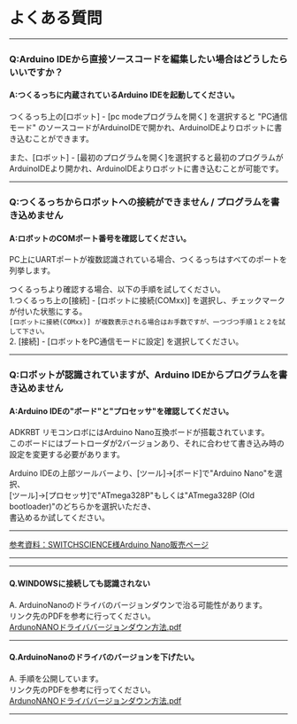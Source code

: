 # よくある質問

----

### Q:Arduino IDEから直接ソースコードを編集したい場合はどうしたらいいですか？

#### A:つくるっちに内蔵されているArduino IDEを起動してください。

つくるっち上の[ロボット] - [pc modeプログラムを開く] を選択すると "PC通信モード" のソースコードがArduinoIDEで開かれ、ArduinoIDEよりロボットに書き込むことができます。  

また、[ロボット] - [最初のプログラムを開く]を選択すると最初のプログラムがArduinoIDEより開かれ、ArduinoIDEよりロボットに書き込むことが可能です。

----

### Q:つくるっちからロボットへの接続ができません / プログラムを書き込めません

#### A:ロボットのCOMポート番号を確認してください。

PC上にUARTポートが複数認識されている場合、つくるっちはすべてのポートを列挙します。

つくるっちより確認する場合、以下の手順を試してください。  
1.つくるっち上の[接続] - [ロボットに接続(COMxx)] を選択し、チェックマークが付いた状態にする。  
``[ロボットに接続(COMxx)] が複数表示される場合はお手数ですが、一つづつ手順１と２を試して下さい。``    
2. [接続] - [ロボットをPC通信モードに設定] を選択してください。  

----

### Q:ロボットが認識されていますが、Arduino IDEからプログラムを書き込めません

#### A:Arduino IDEの"ボード"と"プロセッサ"を確認してください。

ADKRBT リモコンロボにはArduino Nano互換ボードが搭載されています。  
このボードにはブートローダが2バージョンあり、それに合わせて書き込み時の設定を変更する必要があります。  

Arduino IDEの上部ツールバーより、[ツール]→[ボード]で"Arduino Nano"を選択、  
[ツール]→[プロセッサ]で"ATmega328P"もしくは"ATmega328P (Old bootloader)"のどちらかを選択いただき、  
書込めるか試してください。

----

[参考資料：SWITCHSCIENCE様Arduino Nano販売ページ](https://www.switch-science.com/catalog/2554/)

----

----

#### Q.WINDOWSに接続しても認識されない  
A. ArduinoNanoのドライバのバージョンダウンで治る可能性があります。  
リンク先のPDFを参考に行ってください。  
[ArdunoNANOドライババージョンダウン方法.pdf](https://github.com/bit-trade-one/ADKRBT_Remocon_Robo/blob/master/Documents/ArdunoNANO%E3%83%89%E3%83%A9%E3%82%A4%E3%83%90%E3%83%90%E3%83%BC%E3%82%B8%E3%83%A7%E3%83%B3%E3%83%80%E3%82%A6%E3%83%B3%E6%96%B9%E6%B3%95.pdf)  

----

#### Q.ArduinoNanoのドライバのバージョンを下げたい。  
A. 手順を公開しています。  
リンク先のPDFを参考に行ってください。  
[ArdunoNANOドライババージョンダウン方法.pdf](https://github.com/bit-trade-one/ADKRBT_Remocon_Robo/blob/master/Documents/ArdunoNANO%E3%83%89%E3%83%A9%E3%82%A4%E3%83%90%E3%83%90%E3%83%BC%E3%82%B8%E3%83%A7%E3%83%B3%E3%83%80%E3%82%A6%E3%83%B3%E6%96%B9%E6%B3%95.pdf)    

----

